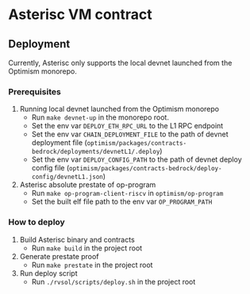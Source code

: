 # Asterisc VM contract

## Deployment
Currently, Asterisc only supports the local devnet launched from the Optimism monorepo.

### Prerequisites
1. Running local devnet launched from the Optimism monorepo
   - Run ```make devnet-up``` in the monorepo root.
   - Set the env var `DEPLOY_ETH_RPC_URL` to the L1 RPC endpoint
   - Set the env var `CHAIN_DEPLOYMENT_FILE` to the path of devnet deployment file (`optimism/packages/contracts-bedrock/deployments/devnetL1/.deploy`)
   - Set the env var `DEPLOY_CONFIG_PATH` to the path of devnet deploy config file (`optimism/packages/contracts-bedrock/deploy-config/devnetL1.json`)
2. Asterisc absolute prestate of op-program
   - Run ```make op-program-client-riscv``` in `optimism/op-program`
   - Set the built elf file path to the env var `OP_PROGRAM_PATH`

### How to deploy
1. Build Asterisc binary and contracts
   - Run ```make build``` in the project root
2. Generate prestate proof
   - Run ```make prestate``` in the project root
3. Run deploy script
   - Run ```./rvsol/scripts/deploy.sh``` in the project root
